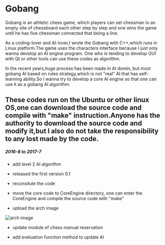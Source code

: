 # Gobang 

Gobang is an athletic chess game, which players can set chessman in an empty site of chessboard each other step by step and one wins the game until he has five chessman connected that being a line. 

As a coding-lover and AI-lover,I wrote the Gobang with C++,which runs in Linux platform.The game uses the characters interface because I just only wanna develop an AI engine program. One who is tending to 
develop GUI with Qt or other tools can use these codes as algorithm.

In the recent years,huge process has been made in AI domin, but most gobang AI based on rules strategy,which is not "real" AI that has self-learning ability.So I wanna try to develop a core AI engine so that one can use it as a gobang AI algorithm. 

These codes run on the Ubuntu or other linux OS,one can download the source code and compile with **"make"** instruction.Anyone has the authority to download the source code and modify it,but I also do not take the responsibility to any lost made by the code.
---
##### 2016-8 to 2017-7

- add level 2 AI algorithm 

- released the first version 0.1

- reconsitute the code

- move the core code to CoreEngine directory, one can enter the CoreEngine and compile
  the source code with "make"

- upload the arch image

![arch image](https://github.com/VizXu/GobangGame/blob/master/CoreEngine/src/img/arch.png)

- update module of chess manual reservation

- add eveluation function method to update AI 
